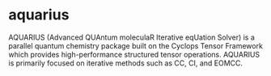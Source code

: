 aquarius
========

AQUARIUS (Advanced QUAntum moleculaR Iterative eqUation Solver) is a parallel quantum chemistry package built on the Cyclops Tensor Framework which provides high-performance structured tensor operations. AQUARIUS is primarily focused on iterative methods such as CC, CI, and EOMCC.
